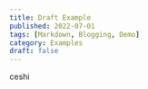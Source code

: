 ```yaml
---
title: Draft Example
published: 2022-07-01
tags: [Markdown, Blogging, Demo]
category: Examples
draft: false
---
```


ceshi
